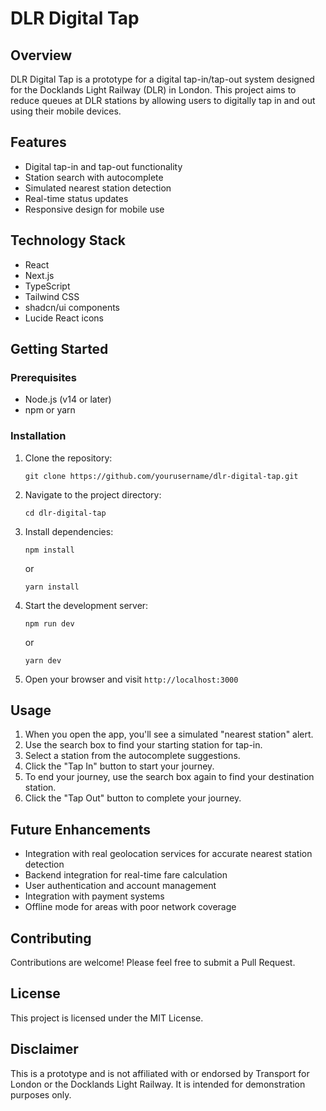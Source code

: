 # DLR Digital Tap

## Overview

DLR Digital Tap is a prototype for a digital tap-in/tap-out system designed for the Docklands Light Railway (DLR) in London. This project aims to reduce queues at DLR stations by allowing users to digitally tap in and out using their mobile devices.

## Features

- Digital tap-in and tap-out functionality
- Station search with autocomplete
- Simulated nearest station detection
- Real-time status updates
- Responsive design for mobile use

## Technology Stack

- React
- Next.js
- TypeScript
- Tailwind CSS
- shadcn/ui components
- Lucide React icons

## Getting Started

### Prerequisites

- Node.js (v14 or later)
- npm or yarn

### Installation

1. Clone the repository:
   ```
   git clone https://github.com/yourusername/dlr-digital-tap.git
   ```

2. Navigate to the project directory:
   ```
   cd dlr-digital-tap
   ```

3. Install dependencies:
   ```
   npm install
   ```
   or
   ```
   yarn install
   ```

4. Start the development server:
   ```
   npm run dev
   ```
   or
   ```
   yarn dev
   ```

5. Open your browser and visit `http://localhost:3000`

## Usage

1. When you open the app, you'll see a simulated "nearest station" alert.
2. Use the search box to find your starting station for tap-in.
3. Select a station from the autocomplete suggestions.
4. Click the "Tap In" button to start your journey.
5. To end your journey, use the search box again to find your destination station.
6. Click the "Tap Out" button to complete your journey.

## Future Enhancements

- Integration with real geolocation services for accurate nearest station detection
- Backend integration for real-time fare calculation
- User authentication and account management
- Integration with payment systems
- Offline mode for areas with poor network coverage

## Contributing

Contributions are welcome! Please feel free to submit a Pull Request.

## License

This project is licensed under the MIT License.

## Disclaimer

This is a prototype and is not affiliated with or endorsed by Transport for London or the Docklands Light Railway. It is intended for demonstration purposes only.
